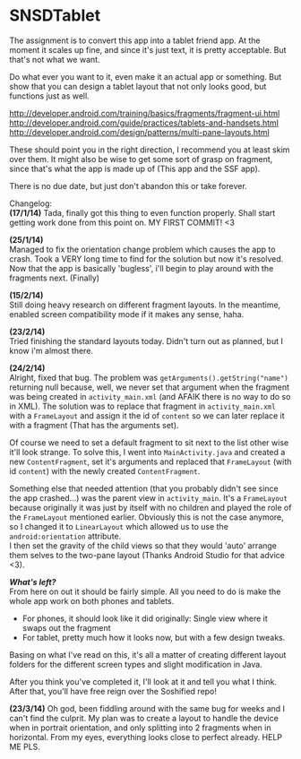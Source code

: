 SNSDTablet
==========

The assignment is to convert this app into a tablet friend app.
At the moment it scales up fine, and since it's just text, it is pretty acceptable.
But that's not what we want.

Do what ever you want to it, even make it an actual app or something.
But show that you can design a tablet layout that not only looks good, but functions just as well.

http://developer.android.com/training/basics/fragments/fragment-ui.html
http://developer.android.com/guide/practices/tablets-and-handsets.html
http://developer.android.com/design/patterns/multi-pane-layouts.html

These should point you in the right direction, I recommend you at least skim over them.
It might also be wise to get some sort of grasp on fragment, since that's what the app is made up of (This app and the SSF app).

There is no due date, but just don't abandon this or take forever.

Changelog:  
**(17/1/14)**
Tada, finally got this thing to even function properly. Shall start getting work done from this point on. MY FIRST COMMIT! <3

**(25/1/14)**  
Managed to fix the orientation change problem which causes the app to crash. Took a VERY long time to find for the solution but now it's resolved. Now that the app is basically 'bugless', i'll begin to play around with the fragments next. (Finally)

**(15/2/14)**  
Still doing heavy research on different fragment layouts. In the meantime, enabled screen compatibility mode if it makes any sense, haha.

**(23/2/14)**  
Tried finishing the standard layouts today. Didn't turn out as planned, but I know i'm almost there.

**(24/2/14)**  
Alright, fixed that bug. The problem was `getArguments().getString("name")` returning null because, well, we never set that argument when the fragment was being created in `activity_main.xml` (and AFAIK there is no way to do so in XML).
The solution was to replace that fragment in `activity_main.xml` with a `FrameLayout` and assign it the id of `content` so we can later replace it with a fragment (That has the arguments set).

Of course we need to set a default fragment to sit next to the list other wise it'll look strange. To solve this, I went into `MainActivity.java` and created a new `ContentFragment`, set it's arguments and replaced that `FrameLayout` (with id `content`) with the newly created `ContentFragment`.

Something else that needed attention (that you probably didn't see since the app crashed...) was the parent view in `activity_main`. It's a `FrameLayout` because originally it was just by itself with no children and played the role of the `FrameLayout` mentioned earlier. Obviously this is not the case anymore, so I changed it to `LinearLayout` which allowed us to use the `android:orientation` attribute.  
I then set the gravity of the child views so that they would 'auto' arrange them selves to the two-pane layout (Thanks Android Studio for that advice <3).

***What's left?***  
From here on out it should be fairly simple. All you need to do is make the whole app work on both phones and tablets.  

* For phones, it should look like it did originally: Single view where it swaps out the fragment
* For tablet, pretty much how it looks now, but with a few design tweaks.

Basing on what I've read on this, it's all a matter of creating different layout folders for the different screen types and slight modification in Java.

After you think you've completed it, I'll look at it and tell you what I think. After that, you'll have free reign over the Soshified repo!

**(23/3/14)**
Oh god, been fiddling around with the same bug for weeks and I can't find the culprit. My plan was to create a layout to handle the device when in portrait orientation, and only splitting into 2 fragments when in horizontal. From my eyes, everything looks close to perfect already. HELP ME PLS.